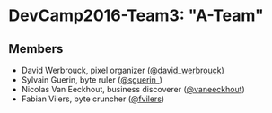 # DevCamp2016-Team3: "A-Team"
## Members
*	David Werbrouck, pixel organizer ([@david_werbrouck](https://twitter.com/david_werbrouck))
*	Sylvain Guerin, byte ruler ([@sguerin_](https://twitter.com/sguerin_))
*	Nicolas Van Eeckhout, business discoverer ([@vaneeckhout](https://twitter.com/vaneeckhout))
*	Fabian Vilers, byte cruncher ([@fvilers](https://twitter.com/fvilers))
